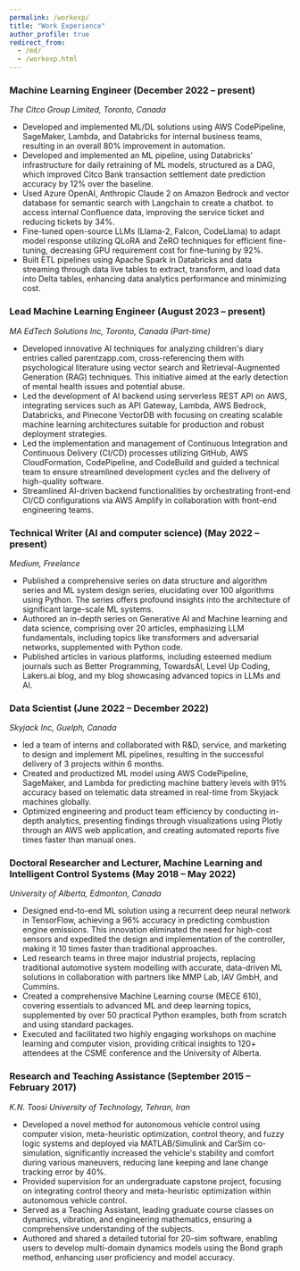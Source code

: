```yaml
---
permalink: /workexp/
title: "Work Experience"
author_profile: true
redirect_from:
  - /md/
  - /workexp.html
---
```


### Machine Learning Engineer (December 2022 – present)

_The Citco Group Limited, Toronto, Canada_

- Developed and implemented ML/DL solutions using AWS CodePipeline, SageMaker, Lambda, and Databricks for internal business teams, resulting in an overall 80% improvement in automation.
- Developed and implemented an ML pipeline, using Databricks' infrastructure for daily retraining of ML models, structured as a DAG, which improved Citco Bank transaction settlement date prediction accuracy by 12% over the baseline.
- Used Azure OpenAI, Anthropic Claude 2 on Amazon Bedrock and vector database for semantic search with Langchain to create a chatbot. to access internal Confluence data, improving the service ticket and reducing tickets by 34%.
- Fine-tuned open-source LLMs (Llama-2, Falcon, CodeLlama) to adapt model response utilizing QLoRA and ZeRO techniques for efficient fine-tuning, decreasing GPU requirement cost for fine-tuning by 92%.
- Built ETL pipelines using Apache Spark in Databricks and data streaming through data live tables to extract, transform, and load data into Delta tables, enhancing data analytics performance and minimizing cost.

### Lead Machine Learning Engineer (August 2023 – present)

_MA EdTech Solutions Inc, Toronto, Canada (Part-time)_

- Developed innovative AI techniques for analyzing children's diary entries called parentzapp.com, cross-referencing them with psychological literature using vector search and Retrieval-Augmented Generation (RAG) techniques. This initiative aimed at the early detection of mental health issues and potential abuse.
- Led the development of AI backend using serverless REST API on AWS, integrating services such as API Gateway, Lambda, AWS Bedrock, Databricks, and Pinecone VectorDB with focusing on creating scalable machine learning architectures suitable for production and robust deployment strategies.
- Led the implementation and management of Continuous Integration and Continuous Delivery (CI/CD) processes utilizing GitHub, AWS CloudFormation, CodePipeline, and CodeBuild and guided a technical team to ensure streamlined development cycles and the delivery of high-quality software.
- Streamlined AI-driven backend functionalities by orchestrating front-end CI/CD configurations via AWS Amplify in collaboration with front-end engineering teams.

### Technical Writer (AI and computer science) (May 2022 – present)

_Medium, Freelance_

- Published a comprehensive series on data structure and algorithm series and ML system design series, elucidating over 100 algorithms using Python. The series offers profound insights into the architecture of significant large-scale ML systems.
- Authored an in-depth series on Generative AI and Machine learning and data science, comprising over 20 articles, emphasizing LLM fundamentals, including topics like transformers and adversarial networks, supplemented with Python code.
- Published articles in various platforms, including esteemed medium journals such as Better Programming, TowardsAI, Level Up Coding, Lakers.ai blog, and my blog showcasing advanced topics in LLMs and AI.

### Data Scientist (June 2022 – December 2022)

_Skyjack Inc, Guelph, Canada_

- led a team of interns and collaborated with R&D, service, and marketing to design and implement ML pipelines, resulting in the successful delivery of 3 projects within 6 months.
- Created and productized ML model using AWS CodePipeline, SageMaker, and Lambda for predicting machine battery levels with 91% accuracy based on telematic data streamed in real-time from Skyjack machines globally.
- Optimized engineering and product team efficiency by conducting in-depth analytics, presenting findings through visualizations using Plotly through an AWS web application, and creating automated reports five times faster than manual ones.

### Doctoral Researcher and Lecturer, Machine Learning and Intelligent Control Systems (May 2018 – May 2022)

_University of Alberta, Edmonton, Canada_

- Designed end-to-end ML solution using a recurrent deep neural network in TensorFlow, achieving a 96% accuracy in predicting combustion engine emissions. This innovation eliminated the need for high-cost sensors and expedited the design and implementation of the controller, making it 10 times faster than traditional approaches.
- Led research teams in three major industrial projects, replacing traditional automotive system modelling with accurate, data-driven ML solutions in collaboration with partners like MMP Lab, IAV GmbH, and Cummins.
- Created a comprehensive Machine Learning course (MECE 610), covering essentials to advanced ML and deep learning topics, supplemented by over 50 practical Python examples, both from scratch and using standard packages.
- Executed and facilitated two highly engaging workshops on machine learning and computer vision, providing critical insights to 120+ attendees at the CSME conference and the University of Alberta.

### Research and Teaching Assistance (September 2015 – February 2017)

_K.N. Toosi University of Technology, Tehran, Iran_

- Developed a novel method for autonomous vehicle control using computer vision, meta-heuristic optimization, control theory, and fuzzy logic systems and deployed via MATLAB/Simulink and CarSim co-simulation, significantly increased the vehicle's stability and comfort during various maneuvers, reducing lane keeping and lane change tracking error by 40%.
- Provided supervision for an undergraduate capstone project, focusing on integrating control theory and meta-heuristic optimization within autonomous vehicle control.
- Served as a Teaching Assistant, leading graduate course classes on dynamics, vibration, and engineering mathematics, ensuring a comprehensive understanding of the subjects.
- Authored and shared a detailed tutorial for 20-sim software, enabling users to develop multi-domain dynamics models using the Bond graph method, enhancing user proficiency and model accuracy.
